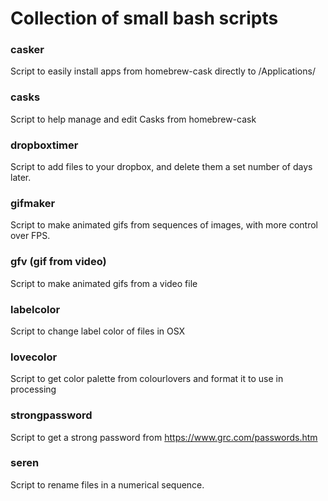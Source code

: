 # Collection of small bash scripts

### casker
Script to easily install apps from homebrew-cask directly to /Applications/

### casks
Script to help manage and edit Casks from homebrew-cask

### dropboxtimer
Script to add files to your dropbox, and delete them a set number of days later.

### gifmaker
Script to make animated gifs from sequences of images, with more control over FPS.

### gfv (gif from video)
Script to make animated gifs from a video file

### labelcolor
Script to change label color of files in OSX

### lovecolor
Script to get color palette from colourlovers and format it to use in processing

### strongpassword
Script to get a strong password from https://www.grc.com/passwords.htm

### seren
Script to rename files in a numerical sequence.
